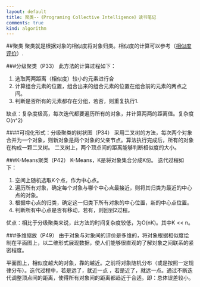```yaml
---
layout: default
title: 聚类--《Programing Collective Intelligence》读书笔记
comments: true
kind: algorithm
---
```


##聚类
聚类就是根据对象的相似度将对象归类。相似度的计算可以参考（[相似度评价](http://jimmyshi22.github.io/myblog/2015/09/05/%E7%9B%B8%E4%BC%BC%E5%BA%A6%E8%AF%84%E4%BB%B7--%E3%80%8APrograming%20Collective%20Intelligence%E3%80%8B%E8%AF%BB%E4%B9%A6%E7%AC%94%E8%AE%B0.html)）.

###分级聚类（P33）
此方法的计算过程如下：

  1. 选取两两距离（相似度）较小的元素进行合
  2. 计算组合元素的位置，组合出来的组合元素的位置在组合前的元素的两点之间。
  3. 判断是否所有的元素都存在分组，若否，则重复执行1.
  
缺点：复杂度极高，每次迭代都要遍历所有的对象，并计算两两的距离值。复杂度O(n^2)

####可视化形式：分级聚类的树状图（P34）
采用二叉树的方法，每次两个对象合并为一个对象，则新对象是两个对象的父亲节点。算法执行完成后，所有的对象在构成一颗二叉树。
二叉树上，两个顶点间的距离能够判断相似度的大小。

###K-Means聚类（P42）
K-Means，K是将对象集合分成K份。
迭代过程如下：

  1. 空间上随机选取K个点，作为中心点。
  2. 遍历所有对象，确定每个对象与哪个中心点最接近，则将其归类为最近的中心点的对象。
  3. 根据中心点的归类，确定这一归类下所有对象的中心位置，新的中心点位置。
  4. 判断所有中心点是否有移动，若有，则回到2过程。

优点：相比于分级聚类来说，此方法的时间复杂度较低，为O(nK)。其中K << n。

###多维缩放（P49）
由于对象与对象间的评价是多维的，将对象根据相似度绘制在平面图上，以二维形式展现数据，使人们能够很直观的了解对象之间联系的紧密程度。

平面图上，相似度越大的对象，靠的越近。之前将对象随机分布（或是按照一定规律分布）。迭代过程中，若是远了，就近一点
，若是近了，就远一点。通过不断迭代调整顶点间的距离，使得所有对象间的距离都趋近于合适。即：总体误差较小。
